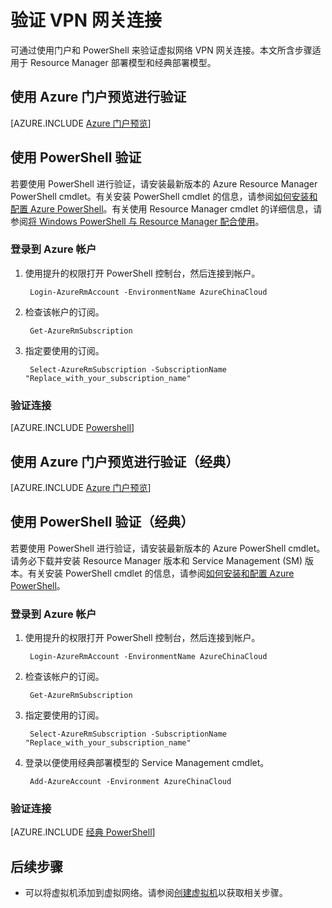 <properties
    pageTitle="验证 VPN 网关连接 | Azure"
    description="本文介绍如何验证虚拟网络 VPN 网关连接。"
    services="vpn-gateway"
    documentationcenter="na"
    author="cherylmc"
    manager="timlt"
    editor=""
    tags="azure-service-management,azure-resource-manager" />
<tags
    ms.assetid="7e3d1043-caa9-4472-96d3-832f4e2c91ee"
    ms.service="vpn-gateway"
    ms.devlang="na"
    ms.topic="article"
    ms.tgt_pltfrm="na"
    ms.workload="infrastructure-services"
    ms.date="01/30/2017"
    wacn.date="03/03/2017"
    ms.author="cherylmc" />  


# 验证 VPN 网关连接
可通过使用门户和 PowerShell 来验证虚拟网络 VPN 网关连接。本文所含步骤适用于 Resource Manager 部署模型和经典部署模型。

## 使用 Azure 门户预览进行验证

[AZURE.INCLUDE [Azure 门户预览](../../includes/vpn-gateway-verify-connection-portal-rm-include.md)]

## 使用 PowerShell 验证

若要使用 PowerShell 进行验证，请安装最新版本的 Azure Resource Manager PowerShell cmdlet。有关安装 PowerShell cmdlet 的信息，请参阅[如何安装和配置 Azure PowerShell](https://docs.microsoft.com/powershell/azureps-cmdlets-docs)。有关使用 Resource Manager cmdlet 的详细信息，请参阅[将 Windows PowerShell 与 Resource Manager 配合使用](/documentation/articles/powershell-azure-resource-manager/)。

### 登录到 Azure 帐户
1. 使用提升的权限打开 PowerShell 控制台，然后连接到帐户。
   
        Login-AzureRmAccount -EnvironmentName AzureChinaCloud
2. 检查该帐户的订阅。
   
        Get-AzureRmSubscription 
3. 指定要使用的订阅。
   
        Select-AzureRmSubscription -SubscriptionName "Replace_with_your_subscription_name"

### 验证连接

[AZURE.INCLUDE [Powershell](../../includes/vpn-gateway-verify-connection-ps-rm-include.md)]

## 使用 Azure 门户预览进行验证（经典）
[AZURE.INCLUDE [Azure 门户预览](../../includes/vpn-gateway-verify-connection-azureportal-classic-include.md)]

## 使用 PowerShell 验证（经典）
若要使用 PowerShell 进行验证，请安装最新版本的 Azure PowerShell cmdlet。请务必下载并安装 Resource Manager 版本和 Service Management (SM) 版本。有关安装 PowerShell cmdlet 的信息，请参阅[如何安装和配置 Azure PowerShell](https://docs.microsoft.com/powershell/azureps-cmdlets-docs)。

### 登录到 Azure 帐户
1. 使用提升的权限打开 PowerShell 控制台，然后连接到帐户。
   
        Login-AzureRmAccount -EnvironmentName AzureChinaCloud
2. 检查该帐户的订阅。
   
        Get-AzureRmSubscription 
3. 指定要使用的订阅。
   
        Select-AzureRmSubscription -SubscriptionName "Replace_with_your_subscription_name"
4. 登录以便使用经典部署模型的 Service Management cmdlet。

		Add-AzureAccount -Environment AzureChinaCloud

### 验证连接
[AZURE.INCLUDE [经典 PowerShell](../../includes/vpn-gateway-verify-connection-ps-classic-include.md)]

## 后续步骤
* 可以将虚拟机添加到虚拟网络。请参阅[创建虚拟机](/documentation/articles/virtual-machines-windows-hero-tutorial/)以获取相关步骤。

<!---HONumber=Mooncake_0227_2017-->
<!--Update_Description: add verification for the classic model-->